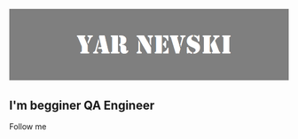 ![Header](https://github.com/yarnevski/yarnevski/blob/main/Безымянный.png)

## I'm begginer QA Engineer

Follow me
